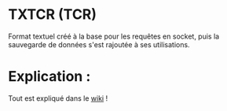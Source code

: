 # TXTCR (TCR)

Format textuel créé à la base pour les requêtes en socket, puis la sauvegarde de données s'est rajoutée à ses utilisations.

# Explication :

Tout est expliqué dans le [wiki](https://github.com/4surix/txtcr/wiki) !